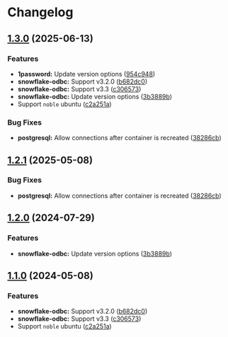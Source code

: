 # Changelog

## [1.3.0](https://github.com/phynias/vs-features/compare/snowflake-odbc-v1.2.1...snowflake-odbc-v1.3.0) (2025-06-13)


### Features

* **1password:** Update version options ([954c948](https://github.com/phynias/vs-features/commit/954c948b3246f7474d8f5de6ecb908ff0c0bc986))
* **snowflake-odbc:** Support v3.2.0 ([b682dc0](https://github.com/phynias/vs-features/commit/b682dc02436af198709e4aec61711c34a009cdda))
* **snowflake-odbc:** Support v3.3 ([c306573](https://github.com/phynias/vs-features/commit/c306573b06d692406349549590171cc9179e897c))
* **snowflake-odbc:** Update version options ([3b3889b](https://github.com/phynias/vs-features/commit/3b3889b76b0a2a48931b5725f3e8cc6202f5014a))
* Support `noble` ubuntu ([c2a251a](https://github.com/phynias/vs-features/commit/c2a251aafc58c1d121cd6f07e36d4031921ee219))


### Bug Fixes

* **postgresql:** Allow connections after container is recreated ([38286cb](https://github.com/phynias/vs-features/commit/38286cbd669acc58e79732ce20fb71a25ec17ac9))

## [1.2.1](https://github.com/itsmechlark/features/compare/snowflake-odbc-v1.2.0...snowflake-odbc-v1.2.1) (2025-05-08)


### Bug Fixes

* **postgresql:** Allow connections after container is recreated ([38286cb](https://github.com/itsmechlark/features/commit/38286cbd669acc58e79732ce20fb71a25ec17ac9))

## [1.2.0](https://github.com/itsmechlark/features/compare/snowflake-odbc-v1.1.0...snowflake-odbc-v1.2.0) (2024-07-29)


### Features

* **snowflake-odbc:** Update version options ([3b3889b](https://github.com/itsmechlark/features/commit/3b3889b76b0a2a48931b5725f3e8cc6202f5014a))

## [1.1.0](https://github.com/itsmechlark/features/compare/snowflake-odbc-v1.0.0...snowflake-odbc-v1.1.0) (2024-05-08)


### Features

* **snowflake-odbc:** Support v3.2.0 ([b682dc0](https://github.com/itsmechlark/features/commit/b682dc02436af198709e4aec61711c34a009cdda))
* **snowflake-odbc:** Support v3.3 ([c306573](https://github.com/itsmechlark/features/commit/c306573b06d692406349549590171cc9179e897c))
* Support `noble` ubuntu ([c2a251a](https://github.com/itsmechlark/features/commit/c2a251aafc58c1d121cd6f07e36d4031921ee219))
